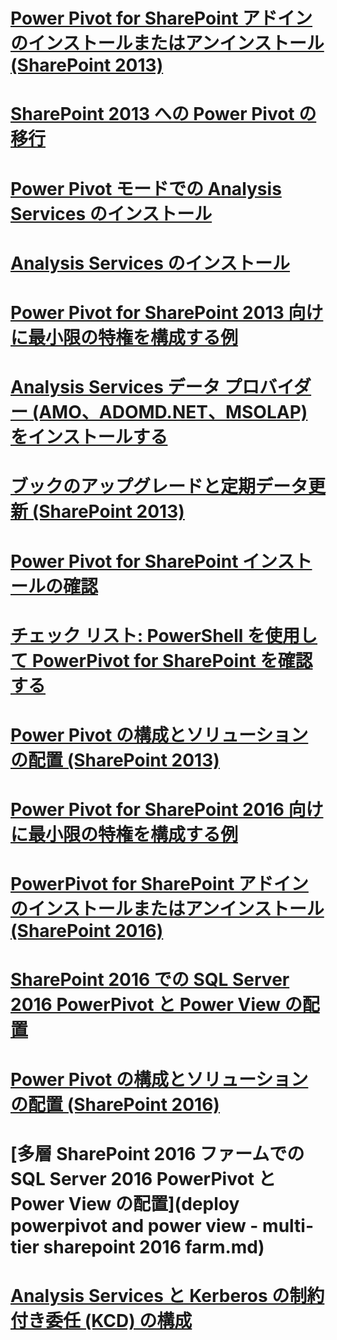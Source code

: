 # [Power Pivot for SharePoint アドインのインストールまたはアンインストール (SharePoint 2013)](install-or-uninstall-the-power-pivot-for-sharepoint-add-in-sharepoint-2013.md)
# [SharePoint 2013 への Power Pivot の移行](migrate-power-pivot-to-sharepoint-2013.md)
# [Power Pivot モードでの Analysis Services のインストール](install-analysis-services-in-power-pivot-mode.md)
# [Analysis Services のインストール](install-analysis-services.md)
# [Power Pivot for SharePoint 2013 向けに最小限の特権を構成する例](power-pivot-minimum-privilege-example-sharepoint-2013.md)
# [Analysis Services データ プロバイダー (AMO、ADOMD.NET、MSOLAP) をインストールする](install-analysis-services-data-providers-amo-adomd-net-msolap.md)
# [ブックのアップグレードと定期データ更新 (SharePoint 2013)](upgrade-workbooks-and-scheduled-data-refresh-sharepoint-2013.md)
# [Power Pivot for SharePoint インストールの確認](verify-a-power-pivot-for-sharepoint-installation.md)
# [チェック リスト: PowerShell を使用して PowerPivot for SharePoint を確認する](checklist-use-powershell-to-verify-power-pivot-for-sharepoint.md)
# [Power Pivot の構成とソリューションの配置 (SharePoint 2013)](configure-power-pivot-and-deploy-solutions-sharepoint-2013.md)
# [Power Pivot for SharePoint 2016 向けに最小限の特権を構成する例](power-pivot-minimum-privilege-example-sharepoint-2016.md)
# [PowerPivot for SharePoint アドインのインストールまたはアンインストール (SharePoint 2016)](install-or-uninstall-the-power-pivot-for-sharepoint-add-in-sharepoint-2016.md)
# [SharePoint 2016 での SQL Server 2016 PowerPivot と Power View の配置](deploying-sql-server-2016-powerpivot-and-power-view-in-sharepoint-2016.md)
# [Power Pivot の構成とソリューションの配置 (SharePoint 2016)](configure-power-pivot-and-deploy-solutions-sharepoint-2016.md)
# [多層 SharePoint 2016 ファームでの SQL Server 2016 PowerPivot と Power View の配置](deploy powerpivot and power view - multi-tier sharepoint 2016 farm.md)
# [Analysis Services と Kerberos の制約付き委任 (KCD) の構成](configure-analysis-services-and-kerberos-constrained-delegation-kcd.md)

